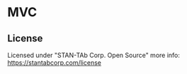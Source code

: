 # MVC

## License
Licensed under "STAN-TAb Corp. Open Source" more info: https://stantabcorp.com/license
